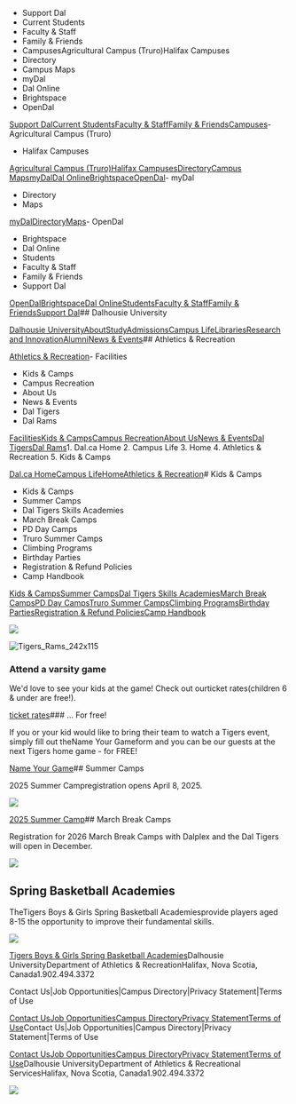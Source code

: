 - Support Dal
- Current Students
- Faculty & Staff
- Family & Friends
- CampusesAgricultural Campus (Truro)Halifax Campuses
- Directory
- Campus Maps
- myDal
- Dal Online
- Brightspace
- OpenDal

[Support Dal](https://alumniapps2.dal.ca/giving/index)[Current Students](https://www.dal.ca/information-current-students.html)[Faculty & Staff](https://www.dal.ca/information-faculty-staff.html)[Family & Friends](https://www.dal.ca/parents-and-families.html)[Campuses](#)- Agricultural Campus (Truro)
- Halifax Campuses

[Agricultural Campus (Truro)](https://www.dal.ca/about/campus-locations/truro-bible-hill.html)[Halifax Campuses](https://www.dal.ca/about/campus-locations/halifax.html)[Directory](https://directory.dal.ca/)[Campus Maps](https://campusmap.dal.ca/)[myDal](https://my.dal.ca)[Dal Online](https://dalonline.dal.ca)[Brightspace](https://www.dal.ca/brightspace)[OpenDal](https://registeratcontinuingeducation.dal.ca/)- myDal
- Directory
- Maps

[myDal](https://my.dal.ca)[Directory](https://directory.dal.ca/)[Maps](https://campusmap.dal.ca/)- OpenDal
- Brightspace
- Dal Online
- Students
- Faculty & Staff
- Family & Friends
- Support Dal

[OpenDal](https://registeratcontinuingeducation.dal.ca/)[Brightspace](https://www.dal.ca/brightspace)[Dal Online](https://dalonline.dal.ca)[Students](https://www.dal.ca/information-current-students.html)[Faculty & Staff](https://www.dal.ca/information-faculty-staff.html)[Family & Friends](https://www.dal.ca/parents-and-families.html)[Support Dal](https://alumniapps2.dal.ca/giving/index)## Dalhousie University

[Dalhousie University](https://www.dal.ca/)[About](https://www.dal.ca/about.html)[Study](https://www.dal.ca/study.html)[Admissions](https://www.dal.ca/admissions.html)[Campus Life](https://www.dal.ca/campus_life.html)[Libraries](https://www.dal.ca/libraries.html)[Research and Innovation](https://www.dal.ca/research-and-innovation.html)[Alumni](https://www.dal.ca/alumni.html)[News & Events](https://www.dal.ca/news.html)## Athletics & Recreation

[Athletics & Recreation](https://athletics.dal.ca/)- Facilities
- Kids & Camps
- Campus Recreation
- About Us
- News & Events
- Dal Tigers
- Dal Rams

[Facilities](https://athletics.dal.ca/facilities.html)[Kids & Camps](https://athletics.dal.ca/kids-and-camps.html)[Campus Recreation](https://athletics.dal.ca/campus-recreation.html)[About Us](https://athletics.dal.ca/about-us.html)[News & Events](https://athletics.dal.ca/dalplex_news_events.html)[Dal Tigers](https://athletics.dal.ca/dalhousie_tigers.html)[Dal Rams](https://athletics.dal.ca/rams.html)1. Dal.ca Home
2. Campus Life
3. Home
4. Athletics & Recreation
5. Kids & Camps

[Dal.ca Home](https://www.dal.ca/)[Campus Life](https://www.dal.ca/campus_life.html)[Home](https://athletics.dal.ca/)[Athletics & Recreation](https://athletics.dal.ca/)# Kids & Camps

- Kids & Camps
- Summer Camps
- Dal Tigers Skills Academies
- March Break Camps
- PD Day Camps
- Truro Summer Camps
- Climbing Programs
- Birthday Parties
- Registration & Refund Policies
- Camp Handbook

[Kids & Camps](https://athletics.dal.ca/kids-and-camps.html)[Summer Camps](https://athletics.dal.ca/kids-and-camps/summer.html)[Dal Tigers Skills Academies](https://athletics.dal.ca/kids-and-camps/spring.html)[March Break Camps](https://athletics.dal.ca/kids-and-camps/march-break.html)[PD Day Camps](https://athletics.dal.ca/kids-and-camps/pd-day.html)[Truro Summer Camps](https://athletics.dal.ca/kids-and-camps/truro-summer-camps.html)[Climbing Programs](https://athletics.dal.ca/kids-and-camps/climbing-programs.html)[Birthday Parties](https://athletics.dal.ca/kids-and-camps/birthday_parties.html)[Registration & Refund Policies](https://athletics.dal.ca/kids-and-camps/registration---refund-policies.html)[Camp Handbook](https://athletics.dal.ca/kids-and-camps/camp-handbook.html)

[](https://www.dalsports.dal.ca/Program/GetProducts?classification=47af5f82-ac2a-4088-9c89-8e4b56089e7a)![](https://cdn.dal.ca/content/dam/dalhousie/images/athletics/Button%20-%20Register%20Now.jpg.lt_1dda0a63d688d81630d42c5a8a9ed30a.res/Button%20-%20Register%20Now.jpg)

![Tigers_Rams_242x115](https://cdn.dal.ca/campus_life/athletics_recreation/kids-and-camps/_jcr_content/rightBar/rightPar/pictureofweek/image.adaptive.242.high.jpg/1723137319873.jpg)

### Attend a varsity game

We'd love to see your kids at the game! Check out ourticket rates(children 6 & under are free!).

[ticket rates](http://www.daltigers.ca/fan_zone/tickets)### ... For free!

If you or your kid would like to bring their team to watch a Tigers event, simply fill out theName Your Gameform and you can be our guests at the next Tigers home game - for FREE!

[Name Your Game](http://www.daltigers.ca/fan_zone/name_your_game)## Summer Camps

2025 Summer Campregistration opens April 8, 2025.

![](https://cdn.dal.ca/content/dam/dalhousie/images/athletics/children/276-camps-general.jpg.lt_0f31ca6f7b46884dbc0a9019852ceb70.res/276-camps-general.jpg)

[2025 Summer Camp](/kids-and-camps/summer.html)## March Break Camps

Registration for 2026 March Break Camps with Dalplex and the Dal Tigers will open in December.

![](https://cdn.dal.ca/content/dam/dalhousie/images/athletics/children/bb_academy_579x350.jpg.lt_d4d2c08dcfc84d6ccdb59e88219628a4.res/bb_academy_579x350.jpg)

## Spring Basketball Academies

TheTigers Boys & Girls Spring Basketball Academiesprovide players aged 8-15 the opportunity to improve their fundamental skills.

![](https://cdn.dal.ca/content/dam/dalhousie/images/athletics/children/276-MB-Camp.jpg.lt_831c25cf4c9246071fa879dbdf7335ab.res/276-MB-Camp.jpg)

[Tigers Boys & Girls Spring Basketball Academies](/kids-and-camps/spring.html)Dalhousie UniversityDepartment of Athletics & RecreationHalifax, Nova Scotia, Canada1.902.494.3372

Contact Us|Job Opportunities|Campus Directory|Privacy Statement|Terms of Use

[Contact Us](/about-us/dalplex_contact_us.html)[Job Opportunities](/about-us/job_opportunities.html)[Campus Directory](http://directory.dal.ca)[Privacy Statement](https://www.dal.ca/privacy_statement.html)[Terms of Use](https://www.dal.ca/terms_of_use.html)Contact Us|Job Opportunities|Campus Directory|Privacy Statement|Terms of Use

[Contact Us](/about-us/dalplex_contact_us.html)[Job Opportunities](/about-us/job_opportunities.html)[Campus Directory](http://directory.dal.ca)[Privacy Statement](https://www.dal.ca/privacy_statement.html)[Terms of Use](https://www.dal.ca/terms_of_use.html)Dalhousie UniversityDepartment of Athletics & Recreational ServicesHalifax, Nova Scotia, Canada1.902.494.3372

[](//www.dal.ca/contact_us.html)[](//www.dal.ca/contact_us.html)![](//googleads.g.doubleclick.net/pagead/viewthroughconversion/1027188514/?value=0&label=Ceo_CMqN_wUQos7m6QM&guid=ON&script=0)

